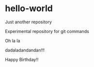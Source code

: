 # hello-world

Just another repository

Experimental repository for git commands

Oh la la

dadaladandandan!!!

Happy Birthday!!

